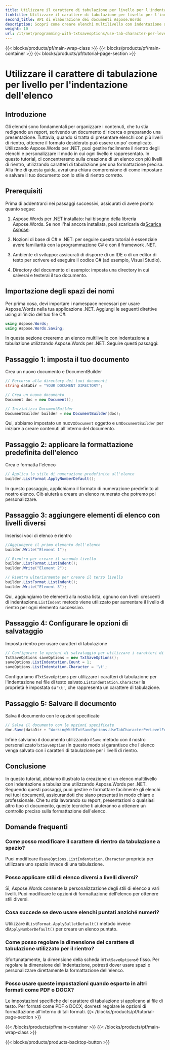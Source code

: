 ```yaml
---
title: Utilizzare il carattere di tabulazione per livello per l'indentazione dell'elenco
linktitle: Utilizzare il carattere di tabulazione per livello per l'indentazione dell'elenco
second_title: API di elaborazione dei documenti Aspose.Words
description: Scopri come creare elenchi multilivello con indentazione a tabulazione usando Aspose.Words per .NET. Segui questa guida per una formattazione precisa degli elenchi nei tuoi documenti.
weight: 10
url: /it/net/programming-with-txtsaveoptions/use-tab-character-per-level-for-list-indentation/
---
```


{{< blocks/products/pf/main-wrap-class >}}
{{< blocks/products/pf/main-container >}}
{{< blocks/products/pf/tutorial-page-section >}}

# Utilizzare il carattere di tabulazione per livello per l'indentazione dell'elenco

## Introduzione

Gli elenchi sono fondamentali per organizzare i contenuti, che tu stia redigendo un report, scrivendo un documento di ricerca o preparando una presentazione. Tuttavia, quando si tratta di presentare elenchi con più livelli di rientro, ottenere il formato desiderato può essere un po' complicato. Utilizzando Aspose.Words per .NET, puoi gestire facilmente il rientro degli elenchi e personalizzare il modo in cui ogni livello è rappresentato. In questo tutorial, ci concentreremo sulla creazione di un elenco con più livelli di rientro, utilizzando caratteri di tabulazione per una formattazione precisa. Alla fine di questa guida, avrai una chiara comprensione di come impostare e salvare il tuo documento con lo stile di rientro corretto.

## Prerequisiti

Prima di addentrarci nei passaggi successivi, assicurati di avere pronto quanto segue:

1.  Aspose.Words per .NET installato: hai bisogno della libreria Aspose.Words. Se non l'hai ancora installata, puoi scaricarla da[Scarica Aspose](https://releases.aspose.com/words/net/).

2. Nozioni di base di C# e .NET: per seguire questo tutorial è essenziale avere familiarità con la programmazione C# e con il framework .NET.

3. Ambiente di sviluppo: assicurati di disporre di un IDE o di un editor di testo per scrivere ed eseguire il codice C# (ad esempio, Visual Studio).

4. Directory del documento di esempio: imposta una directory in cui salverai e testerai il tuo documento. 

## Importazione degli spazi dei nomi

Per prima cosa, devi importare i namespace necessari per usare Aspose.Words nella tua applicazione .NET. Aggiungi le seguenti direttive using all'inizio del tuo file C#:

```csharp
using Aspose.Words;
using Aspose.Words.Saving;
```

In questa sezione creeremo un elenco multilivello con indentazione a tabulazione utilizzando Aspose.Words per .NET. Seguire questi passaggi:

## Passaggio 1: imposta il tuo documento

Crea un nuovo documento e DocumentBuilder

```csharp
// Percorso alla directory dei tuoi documenti
string dataDir = "YOUR DOCUMENT DIRECTORY";

// Crea un nuovo documento
Document doc = new Document();

// Inizializza DocumentBuilder
DocumentBuilder builder = new DocumentBuilder(doc);
```

 Qui, abbiamo impostato un nuovo`Document` oggetto e un`DocumentBuilder` per iniziare a creare contenuti all'interno del documento.

## Passaggio 2: applicare la formattazione predefinita dell'elenco

Crea e formatta l'elenco

```csharp
// Applica lo stile di numerazione predefinito all'elenco
builder.ListFormat.ApplyNumberDefault();
```

In questo passaggio, applichiamo il formato di numerazione predefinito al nostro elenco. Ciò aiuterà a creare un elenco numerato che potremo poi personalizzare.

## Passaggio 3: aggiungere elementi di elenco con livelli diversi

Inserisci voci di elenco e rientro

```csharp
//Aggiungere il primo elemento dell'elenco
builder.Write("Element 1");

// Rientro per creare il secondo livello
builder.ListFormat.ListIndent();
builder.Write("Element 2");

// Rientra ulteriormente per creare il terzo livello
builder.ListFormat.ListIndent();
builder.Write("Element 3");
```

 Qui, aggiungiamo tre elementi alla nostra lista, ognuno con livelli crescenti di indentazione.`ListIndent` metodo viene utilizzato per aumentare il livello di rientro per ogni elemento successivo.

## Passaggio 4: Configurare le opzioni di salvataggio

Imposta rientro per usare caratteri di tabulazione

```csharp
// Configurare le opzioni di salvataggio per utilizzare i caratteri di tabulazione per l'indentazione
TxtSaveOptions saveOptions = new TxtSaveOptions();
saveOptions.ListIndentation.Count = 1;
saveOptions.ListIndentation.Character = '\t';
```

 Configuriamo il`TxtSaveOptions` per utilizzare i caratteri di tabulazione per l'indentazione nel file di testo salvato.`ListIndentation.Character` la proprietà è impostata su`'\t'`, che rappresenta un carattere di tabulazione.

## Passaggio 5: Salvare il documento

Salva il documento con le opzioni specificate

```csharp
// Salva il documento con le opzioni specificate
doc.Save(dataDir + "WorkingWithTxtSaveOptions.UseTabCharacterPerLevelForListIndentation.txt", saveOptions);
```

 Infine salviamo il documento utilizzando il`Save` metodo con il nostro personalizzato`TxtSaveOptions`In questo modo si garantisce che l'elenco venga salvato con i caratteri di tabulazione per i livelli di rientro.

## Conclusione

In questo tutorial, abbiamo illustrato la creazione di un elenco multilivello con indentazione a tabulazione utilizzando Aspose.Words per .NET. Seguendo questi passaggi, puoi gestire e formattare facilmente gli elenchi nei tuoi documenti, assicurandoti che siano presentati in modo chiaro e professionale. Che tu stia lavorando su report, presentazioni o qualsiasi altro tipo di documento, queste tecniche ti aiuteranno a ottenere un controllo preciso sulla formattazione dell'elenco.

## Domande frequenti

### Come posso modificare il carattere di rientro da tabulazione a spazio?
 Puoi modificare il`saveOptions.ListIndentation.Character` proprietà per utilizzare uno spazio invece di una tabulazione.

### Posso applicare stili di elenco diversi a livelli diversi?
Sì, Aspose.Words consente la personalizzazione degli stili di elenco a vari livelli. Puoi modificare le opzioni di formattazione dell'elenco per ottenere stili diversi.

### Cosa succede se devo usare elenchi puntati anziché numeri?
 Utilizzare il`ListFormat.ApplyBulletDefault()` metodo invece di`ApplyNumberDefault()` per creare un elenco puntato.

### Come posso regolare la dimensione del carattere di tabulazione utilizzato per il rientro?
 Sfortunatamente, la dimensione della scheda in`TxtSaveOptions`è fisso. Per regolare la dimensione dell'indentazione, potresti dover usare spazi o personalizzare direttamente la formattazione dell'elenco.

### Posso usare queste impostazioni quando esporto in altri formati come PDF o DOCX?
Le impostazioni specifiche del carattere di tabulazione si applicano ai file di testo. Per formati come PDF o DOCX, dovresti regolare le opzioni di formattazione all'interno di tali formati.
{{< /blocks/products/pf/tutorial-page-section >}}

{{< /blocks/products/pf/main-container >}}
{{< /blocks/products/pf/main-wrap-class >}}

{{< blocks/products/products-backtop-button >}}
